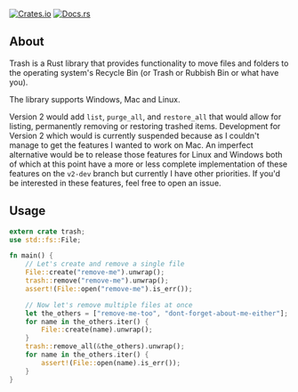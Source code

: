 
[![Crates.io](https://img.shields.io/crates/v/trash.svg)](https://crates.io/crates/trash)
[![Docs.rs](https://docs.rs/trash/badge.svg)](https://docs.rs/trash)

## About

Trash is a Rust library that provides functionality to move files and folders to the operating system's Recycle Bin (or Trash or Rubbish Bin or what have you).

The library supports Windows, Mac and Linux.

Version 2 would add `list`, `purge_all`, and `restore_all` that would allow for listing, permanently removing or restoring trashed items.
Development for Version 2 which would is currently suspended because as I couldn't manage to get the features I wanted to work on Mac.
An imperfect alternative would be to release those features for Linux and Windows both of which at this point have a more or less complete implementation of these features on the `v2-dev` branch but currently I have other priorities. If you'd be interested in these features, feel free to open an issue.

## Usage

```rust
extern crate trash;
use std::fs::File;

fn main() {
    // Let's create and remove a single file
    File::create("remove-me").unwrap();
    trash::remove("remove-me").unwrap();
    assert!(File::open("remove-me").is_err());

    // Now let's remove multiple files at once
    let the_others = ["remove-me-too", "dont-forget-about-me-either"];
    for name in the_others.iter() {
        File::create(name).unwrap();
    }
    trash::remove_all(&the_others).unwrap();
    for name in the_others.iter() {
        assert!(File::open(name).is_err());
    }
}
```
